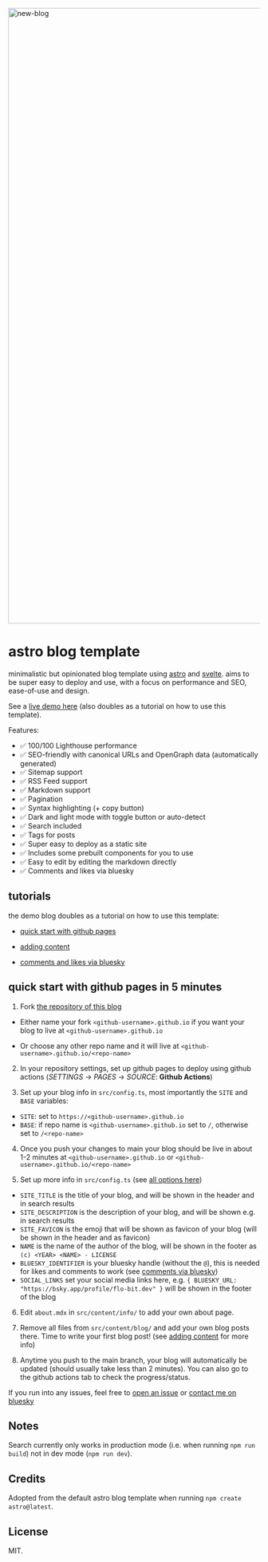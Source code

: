 [<img width="1234" alt="new-blog" src="https://github.com/user-attachments/assets/4afbcff2-64a9-4808-81b9-96be4f10eeec" />](https://flo-bit.dev/blog-template/)

# astro blog template

minimalistic but opinionated blog template using [astro](https://astro.build/) and [svelte](https://svelte.dev/). aims to be super easy to deploy and use, with a focus on performance and SEO, ease-of-use and design.

See a [live demo here](https://flo-bit.dev/blog-template/) (also doubles as a tutorial on how to use this template).

Features:

- ✅ 100/100 Lighthouse performance
- ✅ SEO-friendly with canonical URLs and OpenGraph data (automatically generated)
- ✅ Sitemap support
- ✅ RSS Feed support
- ✅ Markdown support
- ✅ Pagination
- ✅ Syntax highlighting (+ copy button)
- ✅ Dark and light mode with toggle button or auto-detect
- ✅ Search included
- ✅ Tags for posts
- ✅ Super easy to deploy as a static site
- ✅ Includes some prebuilt components for you to use
- ✅ Easy to edit by editing the markdown directly
- ✅ Comments and likes via bluesky

## tutorials

the demo blog doubles as a tutorial on how to use this template:

- [quick start with github pages](https://flo-bit.dev/blog-template/posts/how-to-use)

- [adding content](https://flo-bit.dev/blog-template/posts/adding-content)

- [comments and likes via bluesky](https://flo-bit.dev/blog-template/posts/comments-via-bluesky)

## quick start with github pages in 5 minutes

1. Fork [the repository of this blog](https://github.com/flo-bit/blog-template)

- Either name your fork `<github-username>.github.io` if you want your blog to live at `<github-username>.github.io`

- Or choose any other repo name and it will live at `<github-username>.github.io/<repo-name>`

2. In your repository settings, set up github pages to deploy using github actions (_SETTINGS_ -> _PAGES_ -> _SOURCE_: **Github Actions**)

3. Set up your blog info in `src/config.ts`, most importantly the `SITE` and `BASE` variables:

- `SITE`: set to `https://<github-username>.github.io`
- `BASE`: if repo name is `<github-username>.github.io` set to `/`, otherwise set to `/<repo-name>`

4. Once you push your changes to main your blog should be live in about 1-2 minutes at
   `<github-username>.github.io` or `<github-username>.github.io/<repo-name>`

5. Set up more info in `src/config.ts` (see [all options here](https://flo-bit.dev/blog-template/posts/configuring-the-blog))

- `SITE_TITLE` is the title of your blog, and will be shown in the header and in search results
- `SITE_DESCRIPTION` is the description of your blog, and will be shown e.g. in search results
- `SITE_FAVICON` is the emoji that will be shown as favicon of your blog (will be shown in the header and as favicon)
- `NAME` is the name of the author of the blog, will be shown in the footer as `(c) <YEAR> <NAME> - LICENSE`
- `BLUESKY_IDENTIFIER` is your bluesky handle (without the `@`), this is needed for likes and comments to work
  (see [comments via bluesky](https://flo-bit.dev/blog-template/posts/comments-via-bluesky))
- `SOCIAL_LINKS` set your social media links here, e.g. `{ BLUESKY_URL: "https://bsky.app/profile/flo-bit.dev" }`
  will be shown in the footer of the blog

6. Edit `about.mdx` in `src/content/info/` to add your own about page.

7. Remove all files from `src/content/blog/` and add your own blog posts there. Time to write your first blog post!
   (see [adding content](https://flo-bit.dev/blog-template/posts/adding-content) for more info)

8. Anytime you push to the main branch, your blog will automatically be updated (should usually take less than 2 minutes).
   You can also go to the github actions tab to check the progress/status.

If you run into any issues, feel free to [open an issue](https://github.com/flo-bit/blog-template/issues) or
[contact me on bluesky](https://bsky.app/profile/flo-bit.dev)

## Notes

Search currently only works in production mode (i.e. when running `npm run build`) not in dev mode (`npm run dev`).

## Credits

Adopted from the default astro blog template when running `npm create astro@latest`.

## License

MIT.
